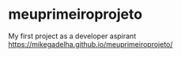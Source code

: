 # meuprimeiroprojeto
My first project as a developer aspirant
<br>
https://mikegadelha.github.io/meuprimeiroprojeto/
